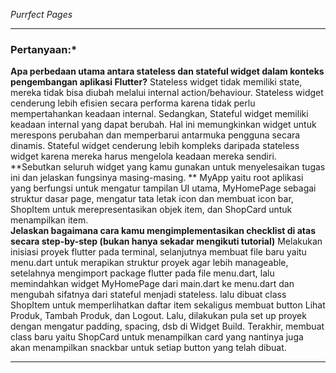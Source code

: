 *Purrfect Pages*
<hr>

### **Pertanyaan:***
**Apa perbedaan utama antara stateless dan stateful widget dalam konteks pengembangan aplikasi Flutter?**
Stateless widget tidak memiliki state, mereka tidak bisa diubah melalui internal action/behaviour. Stateless widget cenderung lebih efisien secara performa karena tidak perlu mempertahankan keadaan internal. Sedangkan, Stateful widget memiliki keadaan internal yang dapat berubah. Hal ini memungkinkan widget untuk merespons perubahan dan memperbarui antarmuka pengguna secara dinamis. Stateful widget cenderung lebih kompleks daripada stateless widget karena mereka harus mengelola keadaan mereka sendiri. 
**Sebutkan seluruh widget yang kamu gunakan untuk menyelesaikan tugas ini dan jelaskan fungsinya masing-masing. **
MyApp yaitu root aplikasi yang berfungsi untuk mengatur tampilan UI utama, MyHomePage sebagai struktur dasar page, mengatur tata letak icon dan membuat icon bar, ShopItem untuk merepresentasikan objek item, dan ShopCard untuk menampilkan item.  
**Jelaskan bagaimana cara kamu mengimplementasikan checklist di atas secara step-by-step (bukan hanya sekadar mengikuti tutorial)**
Melakukan inisiasi proyek flutter pada terminal, selanjutnya membuat file baru yaitu menu.dart untuk merapikan struktur proyek agar lebih manageable, setelahnya mengimport package flutter pada file menu.dart, lalu memindahkan widget MyHomePage dari main.dart ke menu.dart dan mengubah sifatnya dari stateful menjadi stateless. lalu dibuat class ShopItem untuk memperlihatkan daftar item sekaligus membuat button Lihat Produk, Tambah Produk, dan Logout. Lalu, dilakukan pula set up proyek dengan mengatur padding, spacing, dsb di Widget Build. Terakhir, membuat class baru yaitu ShopCard untuk menampilkan card yang nantinya juga akan menampilkan snackbar untuk setiap button yang telah dibuat. 
<hr>
